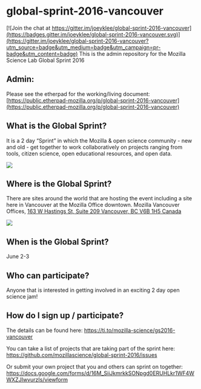 # global-sprint-2016-vancouver

[![Join the chat at https://gitter.im/joeyklee/global-sprint-2016-vancouver](https://badges.gitter.im/joeyklee/global-sprint-2016-vancouver.svg)](https://gitter.im/joeyklee/global-sprint-2016-vancouver?utm_source=badge&utm_medium=badge&utm_campaign=pr-badge&utm_content=badge)
This is the admin repository for the Mozilla Science Lab Global Sprint 2016

## Admin:
Please see the etherpad for the working/living document: <br>
[https://public.etherpad-mozilla.org/p/global-sprint-2016-vancouver](https://public.etherpad-mozilla.org/p/global-sprint-2016-vancouver)

## What is the Global Sprint?
It is a 2 day “Sprint” in which the Mozilla & open science community - new and old - get together to work collaboratively on projects ranging from tools, citizen science, open educational resources, and open data. 

![](assets/img/moz-pan-annotated.png)

## Where is the Global Sprint?
There are sites around the world that are hosting the event including a site here in Vancouver at the Mozilla Office downtown. 
Mozilla Vancouver Offices, [163 W Hastings St, Suite 209 Vancouver, BC V6B 1H5 Canada](https://www.google.ca/maps/place/163+W+Hastings+St+%23209,+Vancouver,+BC+V6B+1H5/data=!4m2!3m1!1s0x5486717999142447:0xabeed438dfb06f5c?sa=X&ved=0ahUKEwjOmf_ZjfvMAhVQ3WMKHTCiCfkQ8gEIGzAA)

![](assets/img/moz-van.png)

## When is the Global Sprint?
June 2-3

## Who can participate?
Anyone that is interested in getting involved in an exciting 2 day open science jam! 

## How do I sign up / participate?
The details can be found here:
https://ti.to/mozilla-science/gs2016-vancouver

You can take a list of projects that are taking part of the sprint here:
https://github.com/mozillascience/global-sprint-2016/issues

Or submit your own project that you and others can sprint on together:
https://docs.google.com/forms/d/16M_SiiJkmrkkSONpgd0ERUHLkr1WF4WWXZJIwvurzIs/viewform

